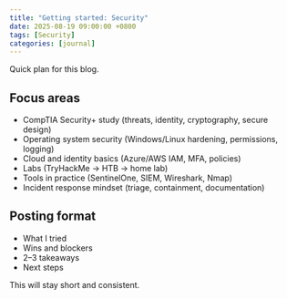 ```yaml
---
title: "Getting started: Security"
date: 2025-08-19 09:00:00 +0800
tags: [Security]
categories: [journal]
---
```


Quick plan for this blog.

## Focus areas
- CompTIA Security+ study (threats, identity, cryptography, secure design)
- Operating system security (Windows/Linux hardening, permissions, logging)
- Cloud and identity basics (Azure/AWS IAM, MFA, policies)
- Labs (TryHackMe → HTB → home lab)
- Tools in practice (SentinelOne, SIEM, Wireshark, Nmap)
- Incident response mindset (triage, containment, documentation)

## Posting format
- What I tried
- Wins and blockers
- 2–3 takeaways
- Next steps

This will stay short and consistent.
